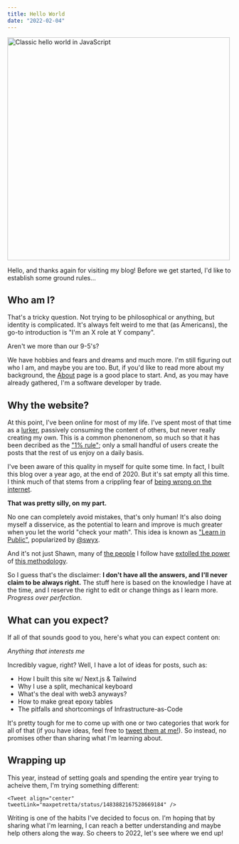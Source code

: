 ```yaml
---
title: Hello World
date: "2022-02-04"
---
```


<!-- ![Classic hello world in JavaScript](/images/hello.png) -->
<img src="/images/hello.png" alt="Classic hello world in JavaScript" width="500" class="mx-auto">

Hello, and thanks again for visiting my blog! Before we get started, I'd like to establish some ground rules...

## Who am I?

That's a tricky question. Not trying to be philosophical or anything, but identity is complicated. It's always felt weird to me that (as Americans), the go-to introduction is "I'm an X role at Y company".

Aren't we more than our 9-5's?

We have hobbies and fears and dreams and much more. I'm still figuring out who I am, and maybe you are too. But, if you'd like to read more about my background, the [About](/about) page is a good place to start. And, as you may have already gathered, I'm a software developer by trade.

## Why the website?

At this point, I've been online for most of my life. I've spent most of that time as a [lurker](https://en.wikipedia.org/wiki/Lurker), passively consuming the content of others, but never really creating my own. This is a common phenonenom, so much so that it has been decribed as the ["1% rule"](<https://en.wikipedia.org/wiki/1%25_rule_(Internet_culture)>); only a small handful of users create the posts that the rest of us enjoy on a daily basis.

I've been aware of this quality in myself for quite some time. In fact, I built this blog over a year ago, at the end of 2020. But it's sat empty all this time. I think much of that stems from a crippling fear of [being wrong on the internet](https://xkcd.com/386/).

**That was pretty silly, on my part.**

No one can completely avoid mistakes, that's only human! It's also doing myself a disservice, as the potential to learn and improve is much greater when you let the world "check your math". This idea is known as ["Learn in Public"](https://www.swyx.io/learn-in-public/), popularized by [@swyx](https://twitter.com/swyx).

And it's not just Shawn, many of [the people](https://twitter.com/Stammy/status/1393217964841787397) I follow have [extolled the power](https://www.fabrizio.so/notes/grow-on-twitter) of [this methodology](https://twitter.com/SimonHoiberg/status/1452218476807000067).

So I guess that's the disclaimer: **I don't have all the answers, and I'll never claim to be always right.** The stuff here is based on the knowledge I have at the time, and I reserve the right to edit or change things as I learn more. _Progress over perfection_.

## What can you expect?

If all of that sounds good to you, here's what you can expect content on:

_Anything that interests me_

Incredibly vague, right? Well, I have a lot of ideas for posts, such as:

- How I built this site w/ Next.js & Tailwind
- Why I use a split, mechanical keyboard
- What's the deal with web3 anyways?
- How to make great epoxy tables
- The pitfalls and shortcomings of Infrastructure-as-Code

It's pretty tough for me to come up with one or two categories that work for all of that (if you have ideas, feel free to [tweet them at me!](https://twitter.com/maxpetretta)). So instead, no promises other than sharing what I'm learning about.

## Wrapping up

This year, instead of setting goals and spending the entire year trying to acheive them, I'm trying something different:

```
<Tweet align="center" tweetLink="maxpetretta/status/1483882167528669184" />
```

Writing is one of the habits I've decided to focus on. I'm hoping that by sharing what I'm learning, I can reach a better understanding and maybe help others along the way. So cheers to 2022, let's see where we end up!
